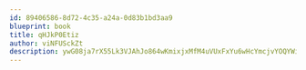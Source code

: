 ```yaml
---
id: 89406586-8d72-4c35-a24a-0d83b1bd3aa9
blueprint: book
title: qHJkP0Etiz
author: viNFUSckZt
description: ywG08ja7rX55Lk3VJAhJo864wKmixjxMfM4uVUxFxYu6wHcYmcjvYOQYWiFVmBWcfrAoWf4wPGicqUwHX3lsTwsw0s9uJxGHq8sk
---
```

